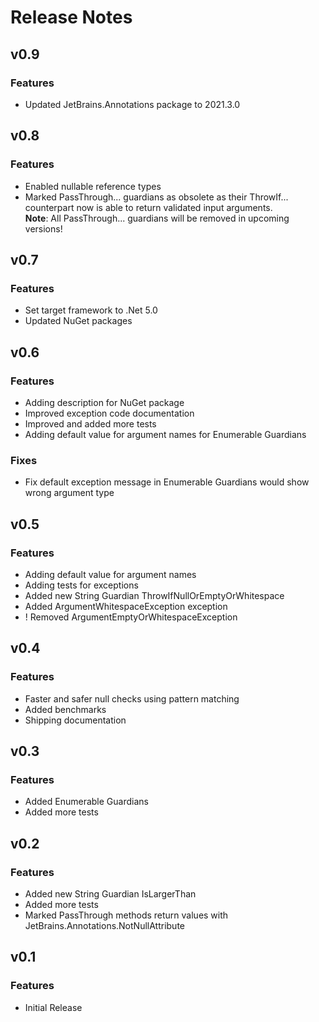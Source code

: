 # Release Notes

## v0.9

### Features

* Updated JetBrains.Annotations package to 2021.3.0

## v0.8

### Features

* Enabled nullable reference types
* Marked PassThrough... guardians as obsolete as their ThrowIf... counterpart now is able to return validated input arguments.  
**Note**: All PassThrough... guardians will be removed in upcoming versions!

## v0.7

### Features

* Set target framework to .Net 5.0
* Updated NuGet packages

## v0.6

### Features

* Adding description for NuGet package
* Improved exception code documentation
* Improved and added more tests
* Adding default value for argument names for Enumerable Guardians

### Fixes

* Fix default exception message in Enumerable Guardians would show wrong argument type

## v0.5

### Features

* Adding default value for argument names
* Adding tests for exceptions
* Added new String Guardian ThrowIfNullOrEmptyOrWhitespace
* Added ArgumentWhitespaceException exception
* ! Removed ArgumentEmptyOrWhitespaceException

## v0.4

### Features

* Faster and safer null checks using pattern matching
* Added benchmarks
* Shipping documentation

## v0.3

### Features

* Added Enumerable Guardians
* Added more tests

## v0.2

### Features

* Added new String Guardian IsLargerThan
* Added more tests
* Marked PassThrough methods return values with JetBrains.Annotations.NotNullAttribute

## v0.1

### Features

* Initial Release

